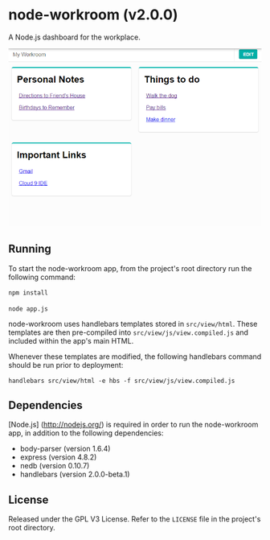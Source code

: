 node-workroom (v2.0.0)
=============

A Node.js dashboard for the workplace.

![Sample](https://raw.githubusercontent.com/jmsduran/node-workroom/master/img/sample.png)

Running
---

To start the node-workroom app, from the project's root directory run the following command:

```
npm install

node app.js
```

node-workroom uses handlebars templates stored in `src/view/html`. These templates are then pre-compiled into `src/view/js/view.compiled.js` and included within the app's main HTML.

Whenever these templates are modified, the following handlebars command should be run prior to deployment:

```
handlebars src/view/html -e hbs -f src/view/js/view.compiled.js
```

Dependencies
---

[Node.js] (http://nodejs.org/) is required in order to run the node-workroom app, in addition to the following dependencies:

* body-parser (version 1.6.4)
* express (version 4.8.2)
* nedb (version 0.10.7)
* handlebars (version 2.0.0-beta.1)

License
---

Released under the GPL V3 License. Refer to the `LICENSE` file in the project's root directory.